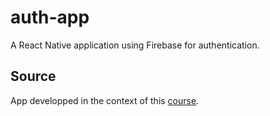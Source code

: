 # auth-app
A React Native application using Firebase for authentication.

## Source
App developped in the context of this [course](https://www.udemy.com/the-complete-react-native-and-redux-course/).
